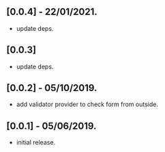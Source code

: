 ## [0.0.4] - 22/01/2021.

* update deps.

## [0.0.3]

* update deps.

## [0.0.2] - 05/10/2019.

* add validator provider to check form from outside.

## [0.0.1] - 05/06/2019.

* initial release.
